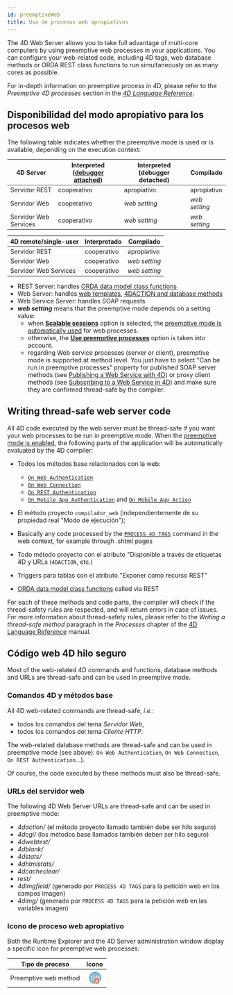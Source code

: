 ```yaml
---
id: preemptiveWeb
title: Uso de procesos web apropiativos
---
```



The 4D Web Server allows you to take full advantage of multi-core computers by using preemptive web processes in your applications. You can configure your web-related code, including 4D tags, web database methods or ORDA REST class functions to run simultaneously on as many cores as possible.

For in-depth information on preemptive process in 4D, please refer to the *Preemptive 4D processes* section in the [*4D Language Reference*](https://doc.4d.com).

## Disponibilidad del modo apropiativo para los procesos web

The following table indicates whether the preemptive mode is used or is available, depending on the execution context:

| 4D Server             | Interpreted ([debugger attached](../Debugging/debugging-remote.md)) | Interpreted (debugger detached) | Compilado     |
| --------------------- | ------------------------------------------------------------------- | ------------------------------- | ------------- |
| Servidor REST         | cooperativo                                                         | apropiativo                     | apropiativo   |
| Servidor Web          | cooperativo                                                         | *web setting*                   | *web setting* |
| Servidor Web Services | cooperativo                                                         | *web setting*                   | *web setting* |

| 4D remote/single-user | Interpretado | Compilado     |
| --------------------- | ------------ | ------------- |
| Servidor REST         | cooperativo  | apropiativo   |
| Servidor Web          | cooperativo  | *web setting* |
| Servidor Web Services | cooperativo  | *web setting* |

- REST Server: handles [ORDA data model class functions](../REST/ClassFunctions.md)
- Web Server: handles [web templates](templates.md), [4DACTION and database methods](httpRequests.md)
- Web Service Server: handles SOAP requests
- ***web setting*** means that the preemptive mode depends on a setting value:
    - when [**Scalable sessions**](sessions.md#enabling-sessions) option is selected, the [preemptive mode is automatically used](sessions.md#preemptive-mode) for web processes.
    - otherwise, the [**Use preemptive processes**](webServerConfig.md#use-preemptive-processes) option is taken into account.
    - regarding Web service processes (server or client), preemptive mode is supported at method level. You just have to select "Can be run in preemptive processes" property for published SOAP server methods (see [Publishing a Web Service with 4D](https://doc.4d.com/4Dv19/4D/19/Publishing-a-Web-Service-with-4D.300-5416868.en.html)) or proxy client methods (see [Subscribing to a Web Service in 4D](https://doc.4d.com/4Dv19/4D/19/Subscribing-to-a-Web-Service-in-4D.300-5416870.en.html)) and make sure they are confirmed thread-safe by the compiler.




## Writing thread-safe web server code

All 4D code executed by the web server must be thread-safe if you want your web processes to be run in preemptive mode. When the [preemptive mode is enabled](#availability-of-preemptive-mode-for-web-processes), the following parts of the application will be automatically evaluated by the 4D compiler:

*   Todos los métodos base relacionados con la web:
    *   [`On Web Authentication`](authentication.md#on-web-authentication)
    *   [`On Web Connection`](httpRequests.md#on-web-connection)
    *   [`On REST Authentication`](REST/configuration.md#using-the-on-rest-authentication-database-method)
    *   [`On Mobile App Authentication`](https://developer.4d.com/go-mobile/docs/4d/on-mobile-app-authentication) and [`On Mobile App Action`](https://developer.4d.com/go-mobile/docs/4d/on-mobile-app-action)

*   El método proyecto `compilador_web` (independientemente de su propiedad real "Modo de ejecución");

*   Basically any code processed by the [`PROCESS 4D TAGS`](https://doc.4d.com/4dv19R/help/command/en/page816.html) command in the web context, for example through .shtml pages

*   Todo método proyecto con el atributo "Disponible a través de etiquetas 4D y URLs (`4DACTION`, etc.)

*   Triggers para tablas con el atributo "Exponer como recurso REST"

*   [ORDA data model class functions](../REST/ClassFunctions.md) called via REST

For each of these methods and code parts, the compiler will check if the thread-safety rules are respected, and will return errors in case of issues. For more information about thread-safety rules, please refer to the *Writing a thread-safe method* paragraph in the *Processes* chapter of the [4D Language Reference](https://doc.4d.com) manual.

## Código web 4D hilo seguro

Most of the web-related 4D commands and functions, database methods and URLs are thread-safe and can be used in preemptive mode.

### Comandos 4D y métodos base

All 4D web-related commands are thread-safe, *i.e.*:

*   todos los comandos del tema *Servidor Web*,
*   todos los comandos del tema *Cliente HTTP*.

The web-related database methods are thread-safe and can be used in preemptive mode (see above): `On Web Authentication`, `On Web Connection`, `On REST Authentication`...).

Of course, the code executed by these methods must also be thread-safe.


### URLs del servidor web

The following 4D Web Server URLs are thread-safe and can be used in preemptive mode:

*   *4daction/* (el método proyecto llamado también debe ser hilo seguro)
*   *4dcgi/* (los métodos base llamados también deben ser hilo seguro)
*   *4dwebtest/*
*   *4dblank/*
*   *4dstats/*
*   *4dhtmlstats/*
*   *4dcacheclear/*
*   *rest/*
*   *4dimgfield/* (generado por `PROCESS 4D TAGS` para la petición web en los campos imagen)
*   *4dimg/* (generado por `PROCESS 4D TAGS` para la petición web en las variables imagen)

### Icono de proceso web apropiativo

Both the Runtime Explorer and the 4D Server administration window display a specific icon for preemptive web processes:

| Tipo de proceso       | Icono                                    |
| --------------------- | ---------------------------------------- |
| Preemptive web method | ![](assets/en/WebServer/processIcon.png) |


